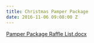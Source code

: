 ```yaml
---
title: Christmas Pamper Package
date: 2016-11-06 09:08:00 Z
---
```


[Pamper Package Raffle List.docx](/uploads/Pamper%20Package%20Raffle%20List.docx)